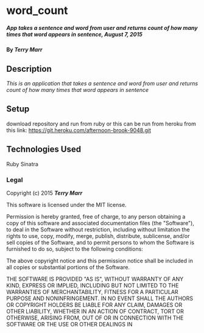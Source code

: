 # word_count

##### App takes a sentence and word from user and returns count of how many times that word appears in sentence, August 7, 2015

#### By _**Terry Marr**_

## Description

_This is an application that takes a sentence and word from user and returns count of how many times that word appears in sentence_

## Setup
download repository and run from ruby or
this can be run from heroku from this link:
 https://git.heroku.com/afternoon-brook-9048.git

## Technologies Used

Ruby
Sinatra

### Legal


Copyright (c) 2015 **_Terry Marr_**

This software is licensed under the MIT license.

Permission is hereby granted, free of charge, to any person obtaining a copy
of this software and associated documentation files (the "Software"), to deal
in the Software without restriction, including without limitation the rights
to use, copy, modify, merge, publish, distribute, sublicense, and/or sell
copies of the Software, and to permit persons to whom the Software is
furnished to do so, subject to the following conditions:

The above copyright notice and this permission notice shall be included in
all copies or substantial portions of the Software.

THE SOFTWARE IS PROVIDED "AS IS", WITHOUT WARRANTY OF ANY KIND, EXPRESS OR
IMPLIED, INCLUDING BUT NOT LIMITED TO THE WARRANTIES OF MERCHANTABILITY,
FITNESS FOR A PARTICULAR PURPOSE AND NONINFRINGEMENT. IN NO EVENT SHALL THE
AUTHORS OR COPYRIGHT HOLDERS BE LIABLE FOR ANY CLAIM, DAMAGES OR OTHER
LIABILITY, WHETHER IN AN ACTION OF CONTRACT, TORT OR OTHERWISE, ARISING FROM,
OUT OF OR IN CONNECTION WITH THE SOFTWARE OR THE USE OR OTHER DEALINGS IN

